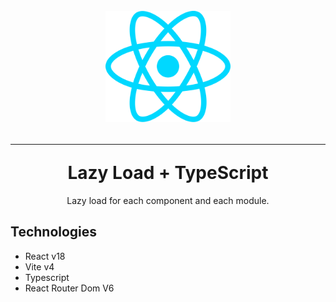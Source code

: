 <div align="center">
  <h1 >
    <br>
       <img src="/src/assets/react.svg" alt="React Logo" width="200" />
    <hr/>
    Lazy Load + TypeScript
  </h1>
  <p>Lazy load for each component and each module.</p>
</div>

## Technologies

- React v18
- Vite v4
- Typescript
- React Router Dom V6
